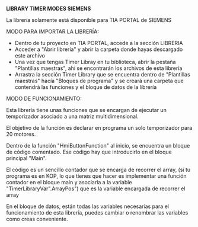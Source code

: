 **LIBRARY TIMER MODES SIEMENS**

La librería solamente está disponible para TIA PORTAL de SIEMENS

MODO PARA IMPORTAR LA LIBRERÍA:
  * Dentro de tu proyecto en TIA PORTAL, accede a la sección LIBRERIA
  * Acceder a "Abrir librería" y abrir la carpeta donde hayas descargado este archivo
  * Una vez que tengas Timer Libray en tu biblioteca, abrir la pestaña "Plantillas maestras", ahí se encontrarán los archivos de esta librería
  * Arrastra la sección Timer Library que se encuentra dentro de "Plantillas maestras" hacía "Bloques de programa" y se creará una carpeta que contendrá las funciones y el bloque de datos de la librería

MODO DE FUNCIONAMIENTO:

Esta librería tiene unas funciones que se encargan de ejecutar un temporizador asociado a una matriz multidimensional. 

El objetivo de la función es declarar en programa un solo temporizador para 20 motores.

Dentro de la función "HmiButtonFunction" al inicio, se encuentra un bloque de código comentado. Ese código hay que introducirlo en el bloque principal "Main".

El código es un sencillo contador que se encarga de recorrer el array, (si tu programa es en KOP, lo que tienes que hacer es implementar una función contador en el bloque main y asociarla a la variable "TimerLibraryVar".ArrayPos")
que es la variable encargada de recorrer el array

En el bloque de datos, están todas las variables necesarias para el funcionamiento de esta librería, puedes cambiar o renombrar las variables como creas conveniente.
